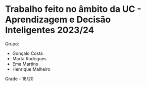 # Trabalho feito no âmbito da UC - Aprendizagem e Decisão Inteligentes 2023/24

Grupo:

- Gonçalo Costa
- Marta Rodrigues
- Ema Martins
- Henrique Malheiro

Grade - 18/20
